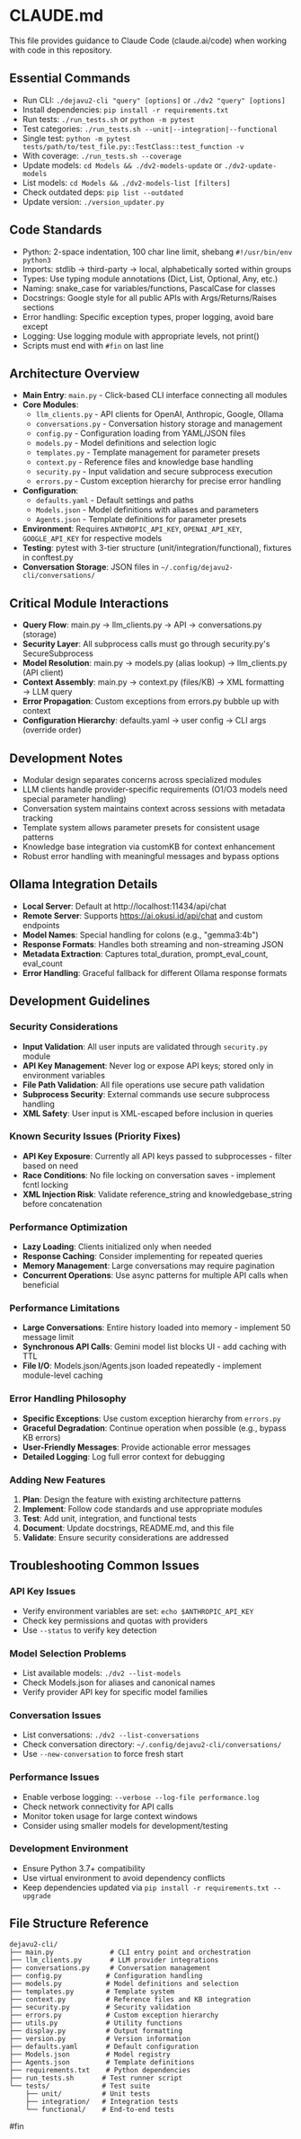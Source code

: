 # CLAUDE.md

This file provides guidance to Claude Code (claude.ai/code) when working with code in this repository.

## Essential Commands
- Run CLI: `./dejavu2-cli "query" [options]` or `./dv2 "query" [options]`
- Install dependencies: `pip install -r requirements.txt`
- Run tests: `./run_tests.sh` or `python -m pytest`
- Test categories: `./run_tests.sh --unit|--integration|--functional`
- Single test: `python -m pytest tests/path/to/test_file.py::TestClass::test_function -v`
- With coverage: `./run_tests.sh --coverage`
- Update models: `cd Models && ./dv2-models-update` or `./dv2-update-models`
- List models: `cd Models && ./dv2-models-list [filters]`
- Check outdated deps: `pip list --outdated`
- Update version: `./version_updater.py`

## Code Standards
- Python: 2-space indentation, 100 char line limit, shebang `#!/usr/bin/env python3`
- Imports: stdlib → third-party → local, alphabetically sorted within groups
- Types: Use typing module annotations (Dict, List, Optional, Any, etc.)
- Naming: snake_case for variables/functions, PascalCase for classes
- Docstrings: Google style for all public APIs with Args/Returns/Raises sections
- Error handling: Specific exception types, proper logging, avoid bare except
- Logging: Use logging module with appropriate levels, not print()
- Scripts must end with `#fin` on last line

## Architecture Overview
- **Main Entry**: `main.py` - Click-based CLI interface connecting all modules
- **Core Modules**: 
  - `llm_clients.py` - API clients for OpenAI, Anthropic, Google, Ollama
  - `conversations.py` - Conversation history storage and management
  - `config.py` - Configuration loading from YAML/JSON files
  - `models.py` - Model definitions and selection logic
  - `templates.py` - Template management for parameter presets
  - `context.py` - Reference files and knowledge base handling
  - `security.py` - Input validation and secure subprocess execution
  - `errors.py` - Custom exception hierarchy for precise error handling
- **Configuration**: 
  - `defaults.yaml` - Default settings and paths
  - `Models.json` - Model definitions with aliases and parameters
  - `Agents.json` - Template definitions for parameter presets
- **Environment**: Requires `ANTHROPIC_API_KEY`, `OPENAI_API_KEY`, `GOOGLE_API_KEY` for respective models
- **Testing**: pytest with 3-tier structure (unit/integration/functional), fixtures in conftest.py
- **Conversation Storage**: JSON files in `~/.config/dejavu2-cli/conversations/`

## Critical Module Interactions
- **Query Flow**: main.py → llm_clients.py → API → conversations.py (storage)
- **Security Layer**: All subprocess calls must go through security.py's SecureSubprocess
- **Model Resolution**: main.py → models.py (alias lookup) → llm_clients.py (API client)
- **Context Assembly**: main.py → context.py (files/KB) → XML formatting → LLM query
- **Error Propagation**: Custom exceptions from errors.py bubble up with context
- **Configuration Hierarchy**: defaults.yaml → user config → CLI args (override order)

## Development Notes
- Modular design separates concerns across specialized modules
- LLM clients handle provider-specific requirements (O1/O3 models need special parameter handling)
- Conversation system maintains context across sessions with metadata tracking
- Template system allows parameter presets for consistent usage patterns
- Knowledge base integration via customKB for context enhancement
- Robust error handling with meaningful messages and bypass options

## Ollama Integration Details
- **Local Server**: Default at http://localhost:11434/api/chat
- **Remote Server**: Supports https://ai.okusi.id/api/chat and custom endpoints
- **Model Names**: Special handling for colons (e.g., "gemma3:4b")
- **Response Formats**: Handles both streaming and non-streaming JSON
- **Metadata Extraction**: Captures total_duration, prompt_eval_count, eval_count
- **Error Handling**: Graceful fallback for different Ollama response formats

## Development Guidelines

### Security Considerations
- **Input Validation**: All user inputs are validated through `security.py` module
- **API Key Management**: Never log or expose API keys; stored only in environment variables
- **File Path Validation**: All file operations use secure path validation
- **Subprocess Security**: External commands use secure subprocess handling
- **XML Safety**: User input is XML-escaped before inclusion in queries

### Known Security Issues (Priority Fixes)
- **API Key Exposure**: Currently all API keys passed to subprocesses - filter based on need
- **Race Conditions**: No file locking on conversation saves - implement fcntl locking
- **XML Injection Risk**: Validate reference_string and knowledgebase_string before concatenation

### Performance Optimization
- **Lazy Loading**: Clients initialized only when needed
- **Response Caching**: Consider implementing for repeated queries
- **Memory Management**: Large conversations may require pagination
- **Concurrent Operations**: Use async patterns for multiple API calls when beneficial

### Performance Limitations
- **Large Conversations**: Entire history loaded into memory - implement 50 message limit
- **Synchronous API Calls**: Gemini model list blocks UI - add caching with TTL
- **File I/O**: Models.json/Agents.json loaded repeatedly - implement module-level caching

### Error Handling Philosophy
- **Specific Exceptions**: Use custom exception hierarchy from `errors.py`
- **Graceful Degradation**: Continue operation when possible (e.g., bypass KB errors)
- **User-Friendly Messages**: Provide actionable error messages
- **Detailed Logging**: Log full error context for debugging

### Adding New Features
1. **Plan**: Design the feature with existing architecture patterns
2. **Implement**: Follow code standards and use appropriate modules
3. **Test**: Add unit, integration, and functional tests
4. **Document**: Update docstrings, README.md, and this file
5. **Validate**: Ensure security considerations are addressed

## Troubleshooting Common Issues

### API Key Issues
- Verify environment variables are set: `echo $ANTHROPIC_API_KEY`
- Check key permissions and quotas with providers
- Use `--status` to verify key detection

### Model Selection Problems
- List available models: `./dv2 --list-models`
- Check Models.json for aliases and canonical names
- Verify provider API key for specific model families

### Conversation Issues
- List conversations: `./dv2 --list-conversations`
- Check conversation directory: `~/.config/dejavu2-cli/conversations/`
- Use `--new-conversation` to force fresh start

### Performance Issues
- Enable verbose logging: `--verbose --log-file performance.log`
- Check network connectivity for API calls
- Monitor token usage for large context windows
- Consider using smaller models for development/testing

### Development Environment
- Ensure Python 3.7+ compatibility
- Use virtual environment to avoid dependency conflicts
- Keep dependencies updated via `pip install -r requirements.txt --upgrade`

## File Structure Reference
```
dejavu2-cli/
├── main.py              # CLI entry point and orchestration
├── llm_clients.py       # LLM provider integrations
├── conversations.py     # Conversation management
├── config.py           # Configuration handling
├── models.py           # Model definitions and selection
├── templates.py        # Template system
├── context.py          # Reference files and KB integration
├── security.py         # Security validation
├── errors.py           # Custom exception hierarchy
├── utils.py            # Utility functions
├── display.py          # Output formatting
├── version.py          # Version information
├── defaults.yaml       # Default configuration
├── Models.json         # Model registry
├── Agents.json         # Template definitions
├── requirements.txt    # Python dependencies
├── run_tests.sh       # Test runner script
└── tests/             # Test suite
    ├── unit/          # Unit tests
    ├── integration/   # Integration tests
    └── functional/    # End-to-end tests
```

#fin